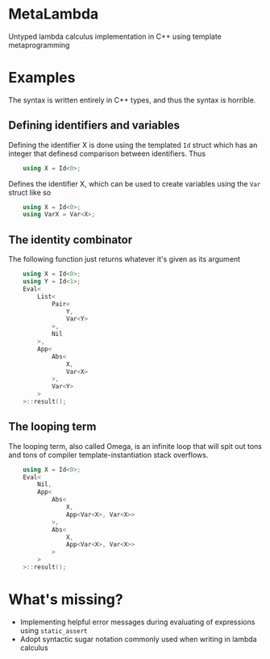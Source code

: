 MetaLambda
==========

Untyped lambda calculus implementation in C++ using template metaprogramming

# Examples
The syntax is written entirely in C++ types, and thus the syntax is horrible.

## Defining identifiers and variables
Defining the identifier X is done using the templated `Id` struct which has an integer that definesd comparison between identifiers. Thus
```cpp
	using X = Id<0>;
```
Defines the identifier X, which can be used to create variables using the `Var` struct like so
```cpp
	using X = Id<0>;
	using VarX = Var<X>;
```
## The identity combinator
The following function just returns whatever it's given as its argument
```cpp
	using X = Id<0>;
	using Y = Id<1>;
	Eval<
		List<
			Pair<
				Y,
				Var<Y>
			>,
			Nil
		>,
		App<
			Abs<
				X,
				Var<X>
			>,
			Var<Y>
		>
	>::result();
```
## The looping term
The looping term, also called Omega, is an infinite loop that will spit out tons and tons of compiler template-instantiation stack overflows.
```cpp
	using X = Id<0>;
	Eval<
		Nil,
		App<
			Abs<
				X,
				App<Var<X>, Var<X>>
			>,
			Abs<
				X,
				App<Var<X>, Var<X>>
			>
		>
	>::result();
```

# What's missing?
- Implementing helpful error messages during evaluating of expressions using ```static_assert```
- Adopt syntactic sugar notation commonly used when writing in lambda calculus
